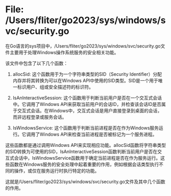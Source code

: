 # File: /Users/fliter/go2023/sys/windows/svc/security.go

在Go语言的sys项目中，/Users/fliter/go2023/sys/windows/svc/security.go文件主要用于处理Windows操作系统服务的安全相关功能。

该文件中包含了以下几个函数：

1. allocSid: 这个函数用于为一个字符串类型的SID（Security Identifier）分配内存并将其转换为可以在Windows API中使用的SID类型。SID是一个用于唯一标识用户、组或安全描述符的标识符。

2. IsAnInteractiveSession: 这个函数用于判断当前用户是否在一个交互式会话中。它调用了Windows API来获取当前用户的会话ID，并检查该会话ID是否属于交互式会话。在Windows中，交互式会话是用户直接登录到桌面的会话，而非远程登录或服务会话。

3. IsWindowsService: 这个函数用于判断当前进程是否在作为Windows服务运行。它调用了Windows API来检查当前进程是否被标记为一个服务进程。

这些函数都是通过调用Windows API来实现相应功能。allocSid函数将字符串类型的SID转换为可使用的SID，IsAnInteractiveSession函数判断当前用户是否在交互式会话中，IsWindowsService函数用于确定当前进程是否在作为服务运行。这些函数在Windows服务的安全处理中起着重要的作用，例如根据会话类型执行不同的操作，或仅在服务运行时执行特定的功能。

这就是/Users/fliter/go2023/sys/windows/svc/security.go文件及其中几个函数的作用。

